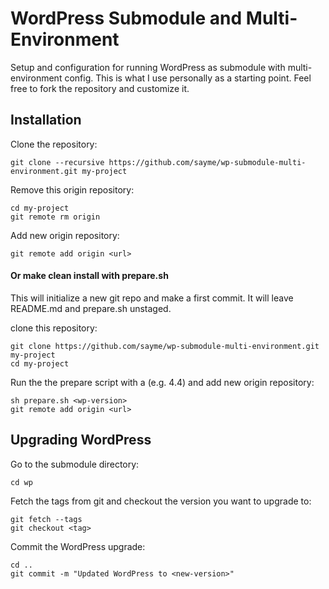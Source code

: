 WordPress Submodule and Multi-Environment
=====================

Setup and configuration for running WordPress as submodule with multi-environment config. This is what I use personally as a starting point. Feel free to fork the repository and customize it.

## Installation

Clone the repository:

    git clone --recursive https://github.com/sayme/wp-submodule-multi-environment.git my-project

Remove this origin repository:

    cd my-project
    git remote rm origin

Add new origin repository:

    git remote add origin <url>
    
#### Or make clean install with prepare.sh

This will initialize a new git repo and make a first commit. It will leave README.md and prepare.sh unstaged.

clone this repository:

    git clone https://github.com/sayme/wp-submodule-multi-environment.git my-project
    cd my-project
    
Run the the prepare script with a <wp-version> (e.g. 4.4)  and add new origin repository:

    sh prepare.sh <wp-version>
    git remote add origin <url>

## Upgrading WordPress

Go to the submodule directory:

    cd wp

Fetch the tags from git and checkout the version you want to upgrade to:

    git fetch --tags
    git checkout <tag>

Commit the WordPress upgrade:

    cd ..
    git commit -m "Updated WordPress to <new-version>"